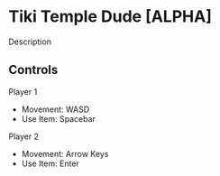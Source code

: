 # Tiki Temple Dude [ALPHA]

Description

## Controls

Player 1
 - Movement: WASD
 - Use Item: Spacebar

Player 2
 - Movement: Arrow Keys
 - Use Item: Enter
